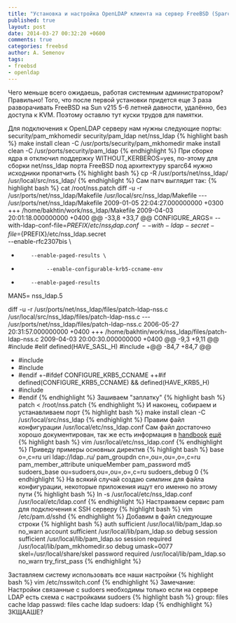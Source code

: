 ```yaml
---
title: "Установка и настройка OpenLDAP клиента на сервер FreeBSD (Sparc64 Sun v215)"
published: true
layout: post
date: 2014-03-27 00:32:20 +0600
comments: true
categories: freebsd
author: A. Semenov
tags: 
- freebsd
- openldap
---
```

Чего меньше всего ожидаешь, работая системным администратором? Правильно! Того, что после первой установки придется еще 3 раза разворачивать FreeBSD на Sun v215 5-6 летней давности, удалённо, без доступа к KVM. Поэтому оставлю тут куски трудов для памятки. 

<!--more-->

Для подключения к OpenLDAP серверу нам нужны следующие порты: security/pam_mkhomedir security/pam_ldap net/nss_ldap
{% highlight bash %}
make install clean -C /usr/ports/security/pam_mkhomedir
make install clean -C /usr/ports/security/pam_ldap
{% endhighlight %}
При сборке ядра я отключил поддержку WITHOUT_KERBEROS=yes, по-этому 
для сборки net/nss_ldap порта FreeBSD под архитектуру sparc64 нужно исходники пропатчить
{% highlight bash %}
cp -R /usr/ports/net/nss_ldap/ /usr/local/src/nss_ldap/
{% endhighlight %}
Сам патч выглядит так:
{% highlight bash %}
cat /root/nss.patch
diff -u -r /usr/ports/net/nss_ldap/Makefile /usr/local/src/nss_ldap/Makefile
--- /usr/ports/net/nss_ldap/Makefile    2009-01-05 22:04:27.000000000 +0300
+++ /home/bakhtin/work/nss_ldap/Makefile    2009-04-03 20:01:18.000000000 +0400
@@ -33,8 +33,7 @@
 CONFIGURE_ARGS=  --with-ldap-conf-file=${PREFIX}/etc/nss_ldap.conf \
            --with-ldap-secret-file=${PREFIX}/etc/nss_ldap.secret \
                --enable-rfc2307bis \
-         --enable-paged-results \
-              --enable-configurable-krb5-ccname-env
+         --enable-paged-results 
 
 MAN5=        nss_ldap.5
 
diff -u -r /usr/ports/net/nss_ldap/files/patch-ldap-nss.c  /usr/local/src/nss_ldap/files/patch-ldap-nss.c
--- /usr/ports/net/nss_ldap/files/patch-ldap-nss.c    2006-05-27 20:31:57.000000000 +0400
+++ /home/bakhtin/work/nss_ldap/files/patch-ldap-nss.c      2009-04-03 20:00:30.000000000 +0400
@@ -9,3 +9,11 @@
  #include 
  #elif defined(HAVE_SASL_H)
  #include 
+@@ -84,7 +84,7 @@
+ #include 
+ #include 
+ #endif
+-#ifdef CONFIGURE_KRB5_CCNAME
++#if defined(CONFIGURE_KRB5_CCNAME) && defined(HAVE_KRB5_H)
+ #include 
+ #endif
{% endhighlight %}
Зашиваем "заплатку"
{% highlight bash %}
patch < /root/nss.patch
{% endhighlight %}
И наконец, собираем и устанавливаем порт
{% highlight bash %}
make install clean -C /usr/local/src/nss_ldap
{% endhighlight %}
Правим файл конфигурации /usr/local/etc/nss_ldap.conf
Сам файл достаточно хорошо документирован, так же есть информация в [handbook][l01] [ещё][l02]
{% highlight bash %}
vim /usr/local/etc/nss_ldap.conf
{% endhighlight %}
Приведу примеры основных директив
{% highlight bash %}
base o=,c=ru
uri ldap://ldap..ru/
pam_groupdn cn=,ou=,ou=,o=,c=ru
pam_member_attribute uniqueMember
pam_password md5
sudoers_base ou=sudoers,ou=,ou=,o=,c=ru
sudoers_debug 0
{% endhighlight %}
На всякий случай создаю симлинк для файла конфигурации, некоторые приложения ищут его именно по этому пути
{% highlight bash %}
ln -s /usr/local/etc/nss_ldap.conf /usr/local/etc/ldap.conf
{% endhighlight %}
Настраиваем сервис pam для подключения  к SSH серверу
{% highlight bash %}
vim /etc/pam.d/sshd
{% endhighlight %}
Добавим в файл следующие строки
{% highlight bash %}
auth        sufficient  /usr/local/lib/pam_ldap.so no_warn
account     sufficient  /usr/local/lib/pam_ldap.so debug
session     sufficient  /usr/local/lib/pam_ldap.so
session     required    /usr/local/lib/pam_mkhomedir.so  debug umask=0077 skel=/usr/local/share/skel
password    required    /usr/local/lib/pam_ldap.so  no_warn try_first_pass
{% endhighlight %}

Заставляем систему использовать все наши настройки
{% highlight bash %}
vim /etc/nsswitch.conf
{% endhighlight %}
Замечание: Настройки связанные с sudoers необходимы только если на сервере LDAP есть схема с настройками sudoers
{% highlight bash %}
group: files cache ldap
passwd: files cache ldap
sudoers: ldap
{% endhighlight %}
ЗКЩААШЕ?

[l01]: http://www.freebsd.org/doc/en/articles/ldap-auth/client.html
[l02]: http://www.freebsd.org/doc/ru/books/handbook/
